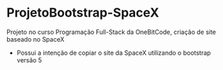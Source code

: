 # ProjetoBootstrap-SpaceX
 Projeto no curso Programação Full-Stack da OneBitCode, criação de site baseado no SpaceX

- Possui a intenção de copiar o site da SpaceX utilizando o bootstrap versão 5
